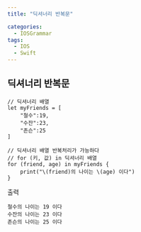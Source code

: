 ```yaml
---
title: "딕셔너리 반복문"

categories:
  - IOSGrammar
tags:
  - IOS
  - Swift
---
```


## 딕셔너리 반복문  

~~~
// 딕셔너리 배열
let myFriends = [
    "철수":19,
    "수잔":23,
    "존슨":25
]

// 딕셔너리 배열 반복처리가 가능하다
// for (키, 값) in 딕셔너리 배열
for (friend, age) in myFriends {
    print("\(friend)의 나이는 \(age) 이다")
}
~~~  

출력  
~~~
철수의 나이는 19 이다
수잔의 나이는 23 이다
존슨의 나이는 25 이다
~~~  